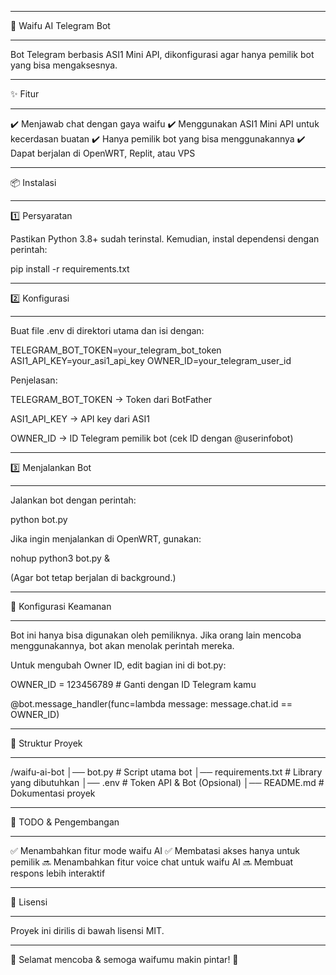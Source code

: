 __________________________________________
💙 Waifu AI Telegram Bot
__________________________________________
Bot Telegram berbasis ASI1 Mini API, dikonfigurasi agar hanya pemilik bot yang bisa mengaksesnya.
__________________________________________
✨ Fitur
__________________________________________
✔️ Menjawab chat dengan gaya waifu
✔️ Menggunakan ASI1 Mini API untuk kecerdasan buatan
✔️ Hanya pemilik bot yang bisa menggunakannya
✔️ Dapat berjalan di OpenWRT, Replit, atau VPS
__________________________________________
📦 Instalasi
__________________________________________
1️⃣ Persyaratan

Pastikan Python 3.8+ sudah terinstal.
Kemudian, instal dependensi dengan perintah:

pip install -r requirements.txt
__________________________________________
2️⃣ Konfigurasi
__________________________________________
Buat file .env di direktori utama dan isi dengan:

TELEGRAM_BOT_TOKEN=your_telegram_bot_token
ASI1_API_KEY=your_asi1_api_key
OWNER_ID=your_telegram_user_id

Penjelasan:

TELEGRAM_BOT_TOKEN → Token dari BotFather

ASI1_API_KEY → API key dari ASI1

OWNER_ID → ID Telegram pemilik bot (cek ID dengan @userinfobot)
__________________________________________
3️⃣ Menjalankan Bot
__________________________________________
Jalankan bot dengan perintah:

python bot.py

Jika ingin menjalankan di OpenWRT, gunakan:

nohup python3 bot.py &

(Agar bot tetap berjalan di background.)
__________________________________________
🔐 Konfigurasi Keamanan
__________________________________________
Bot ini hanya bisa digunakan oleh pemiliknya. Jika orang lain mencoba menggunakannya, bot akan menolak perintah mereka.

Untuk mengubah Owner ID, edit bagian ini di bot.py:

OWNER_ID = 123456789  # Ganti dengan ID Telegram kamu

@bot.message_handler(func=lambda message: message.chat.id == OWNER_ID)
__________________________________________
📂 Struktur Proyek
__________________________________________
/waifu-ai-bot
│── bot.py              # Script utama bot
│── requirements.txt    # Library yang dibutuhkan
│── .env                # Token API & Bot (Opsional)
│── README.md           # Dokumentasi proyek
__________________________________________
📝 TODO & Pengembangan
__________________________________________
✅ Menambahkan fitur mode waifu AI
✅ Membatasi akses hanya untuk pemilik
🔜 Menambahkan fitur voice chat untuk waifu AI
🔜 Membuat respons lebih interaktif
__________________________________________
📜 Lisensi
__________________________________________
Proyek ini dirilis di bawah lisensi MIT.
__________________________________________

💙 Selamat mencoba & semoga waifumu makin pintar! 🚀
